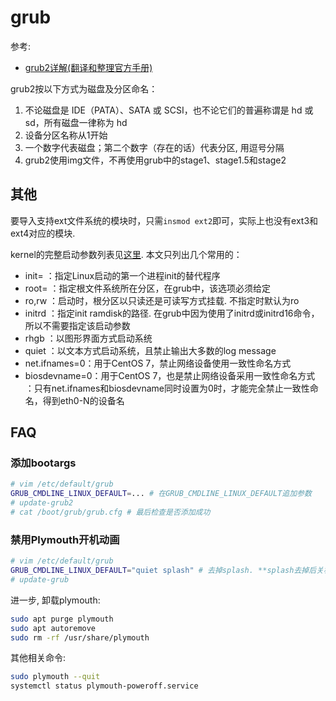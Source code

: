 # grub
参考:
- [grub2详解(翻译和整理官方手册)](https://www.lagou.com/lgeduarticle/9097.html)

grub2按以下方式为磁盘及分区命名：
1. 不论磁盘是 IDE（PATA）、SATA 或 SCSI，也不论它们的普遍称谓是 hd 或 sd，所有磁盘一律称为 hd
1. 设备分区名称从1开始
1. 一个数字代表磁盘；第二个数字（存在的话）代表分区, 用逗号分隔
1. grub2使用img文件，不再使用grub中的stage1、stage1.5和stage2


## 其他
要导入支持ext文件系统的模块时，只需`insmod ext2`即可，实际上也没有ext3和ext4对应的模块.

kernel的完整启动参数列表见[这里](http://redsymbol.net/linux-kernel-boot-parameters). 本文只列出几个常用的：
- init=   ：指定Linux启动的第一个进程init的替代程序
- root=   ：指定根文件系统所在分区，在grub中，该选项必须给定
- ro,rw   ：启动时，根分区以只读还是可读写方式挂载. 不指定时默认为ro
- initrd  ：指定init ramdisk的路径. 在grub中因为使用了initrd或initrd16命令，所以不需要指定该启动参数
- rhgb    ：以图形界面方式启动系统
- quiet   ：以文本方式启动系统，且禁止输出大多数的log message
- net.ifnames=0：用于CentOS 7，禁止网络设备使用一致性命名方式
- biosdevname=0：用于CentOS 7，也是禁止网络设备采用一致性命名方式
             ：只有net.ifnames和biosdevname同时设置为0时，才能完全禁止一致性命名，得到eth0-N的设备名

## FAQ
### 添加bootargs
```bash
# vim /etc/default/grub
GRUB_CMDLINE_LINUX_DEFAULT=... # 在GRUB_CMDLINE_LINUX_DEFAULT追加参数
# update-grub2
# cat /boot/grub/grub.cfg # 最后检查是否添加成功
```

### 禁用Plymouth开机动画
```bash
# vim /etc/default/grub
GRUB_CMDLINE_LINUX_DEFAULT="quiet splash" # 去掉splash. **splash去掉后关机动画也会被取消**
# update-grub
```


进一步, 卸载plymouth:
```bash
sudo apt purge plymouth
sudo apt autoremove
sudo rm -rf /usr/share/plymouth
```

其他相关命令:
```bash
sudo plymouth --quit
systemctl status plymouth-poweroff.service
```